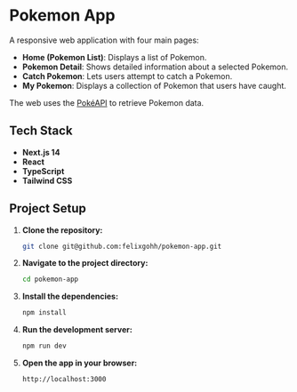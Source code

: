 # Pokemon App

A responsive web application with four main pages:

- **Home (Pokemon List)**: Displays a list of Pokemon.
- **Pokemon Detail**: Shows detailed information about a selected Pokemon.
- **Catch Pokemon**: Lets users attempt to catch a Pokemon.
- **My Pokemon**: Displays a collection of Pokemon that users have caught.

The web uses the [PokéAPI](https://pokeapi.co/) to retrieve Pokemon data.

## Tech Stack

- **Next.js 14**
- **React**
- **TypeScript**
- **Tailwind CSS**

## Project Setup

1. **Clone the repository:**

   ```bash
   git clone git@github.com:felixgohh/pokemon-app.git
   ```

2. **Navigate to the project directory:**

   ```bash
   cd pokemon-app
   ```

3. **Install the dependencies:**

   ```bash
   npm install
   ```

4. **Run the development server:**

   ```bash
   npm run dev
   ```

5. **Open the app in your browser:**
   ```
   http://localhost:3000
   ```
